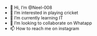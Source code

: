 - 👋 Hi, I’m @Neel-008
- 👀 I’m interested in playing cricket
- 🌱 I’m currently learning IT
- 💞️ I’m looking to collaborate on Whatapp
- 📫 How to reach me on instagram

<!---
Neel-008/Neel-008 is a ✨ special ✨ repository because its `README.md` (this file) appears on your GitHub profile.
You can click the Preview link to take a look at your changes.
--->
